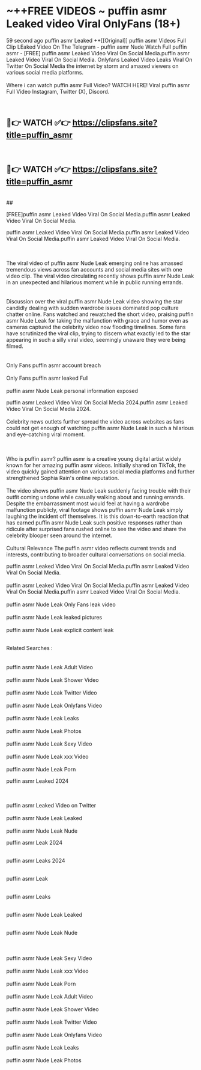 # ~++FREE VIDEOS ~ puffin asmr Leaked video Viral OnlyFans (18+)<br>


59 second ago puffin asmr Leaked ++[[Original]] puffin asmr Videos Full Clip LEaked Video On The Telegram  - puffin asmr Nude  Watch Full puffin asmr - [FREE] puffin asmr Leaked Video Viral On Social Media.puffin asmr Leaked Video Viral On Social Media.   Onlyfans Leaked Video Leaks Viral On Twitter On Social Media the internet by storm and amazed viewers on various social media platforms. <br><br>
Where i can watch puffin asmr Full Video? WATCH HERE! Viral puffin asmr Full Video Instagram, Twitter (X), Discord. <br>


 <br>

##  🔴👉 WATCH ✅👉  <a href="https://clipsfans.site?title=puffin_asmr&ref=git">https://clipsfans.site?title=puffin_asmr</a> <br>
  <br>

##  🔴👉 WATCH ✅👉  <a href="https://clipsfans.site?title=puffin_asmr&ref=git">https://clipsfans.site?title=puffin_asmr</a> <br>
  <br>
  ##



[FREE]puffin asmr Leaked Video Viral On Social Media.puffin asmr Leaked Video Viral On Social Media. <br>

puffin asmr Leaked Video Viral On Social Media.puffin asmr Leaked Video Viral On Social Media.puffin asmr Leaked Video Viral On Social Media. <br>


  <br>

  <br>
The viral video of puffin asmr Nude Leak emerging online has amassed tremendous views across fan accounts and social media sites with one video clip. The viral video circulating recently shows puffin asmr Nude Leak in an unexpected and hilarious moment while in public running errands.<br>
<br>


<br>
Discussion over the viral puffin asmr Nude Leak video showing the star candidly dealing with sudden wardrobe issues dominated pop culture chatter online. Fans watched and rewatched the short video, praising puffin asmr Nude Leak for taking the malfunction with grace and humor even as cameras captured the celebrity video now flooding timelines. Some fans have scrutinized the viral clip, trying to discern what exactly led to the star appearing in such a silly viral video, seemingly unaware they were being filmed.<br>
<br>
<br> 
Only Fans puffin asmr account breach<br>
<br>
Only Fans puffin asmr leaked Full <br>
<br>
puffin asmr Nude Leak personal information exposed<br>

puffin asmr Leaked Video Viral On Social Media 2024.puffin asmr Leaked Video Viral On Social Media 2024. <br>
<br>
Celebrity news outlets further spread the video across websites as fans could not get enough of watching puffin asmr Nude Leak in such a hilarious and eye-catching viral moment.<br>
<br>

<br>
Who is puffin asmr? puffin asmr is a creative young digital artist widely known for her amazing puffin asmr videos. Initially shared on TikTok, the video quickly gained attention on various social media platforms and further strengthened Sophia Rain's online reputation.<br>
<br>
The video shows puffin asmr Nude Leak suddenly facing trouble with their outfit coming undone while casually walking about and running errands. Despite the embarrassment most would feel at having a wardrobe malfunction publicly, viral footage shows puffin asmr Nude Leak simply laughing the incident off themselves. It is this down-to-earth reaction that has earned puffin asmr Nude Leak such positive responses rather than ridicule after surprised fans rushed online to see the video and share the celebrity blooper seen around the internet.<br>
<br>
Cultural Relevance The puffin asmr video reflects current trends and interests, contributing to broader cultural conversations on social media.<br>

puffin asmr Leaked Video Viral On Social Media.puffin asmr Leaked Video Viral On Social Media.<br>
<br>
puffin asmr Leaked Video Viral On Social Media.puffin asmr Leaked Video Viral On Social Media.puffin asmr Leaked Video Viral On Social Media.<br>
<br>
puffin asmr Nude Leak Only Fans leak video<br>
<br>
puffin asmr Nude Leak leaked pictures<br>
<br>
puffin asmr Nude Leak explicit content leak<br>


<br>
Related Searches :<br>
<br>

<br>
puffin asmr Nude Leak Adult Video<br>
<br>
puffin asmr Nude Leak Shower Video<br>
<br>
puffin asmr Nude Leak Twitter Video<br>
<br>
puffin asmr Nude Leak Onlyfans Video<br>
<br>
puffin asmr Nude Leak Leaks<br>
<br>
puffin asmr Nude Leak Photos<br>

<br>
puffin asmr Nude Leak Sexy Video<br>
<br>
puffin asmr Nude Leak xxx Video<br>
<br>
puffin asmr Nude Leak Porn<br>

puffin asmr  Leaked 2024 <br> <br>
<br>

puffin asmr Leaked Video on Twitter <br>
<br>
puffin asmr Nude Leak Leaked<br>
<br>
puffin asmr Nude Leak Nude<br>


puffin asmr  Leak 2024 <br> <br>



puffin asmr  Leaks 2024 <br> <br>



 
puffin asmr  Leak<br> <br>



puffin asmr  Leaks<br> <br>


puffin asmr Nude Leak Leaked<br> <br>

puffin asmr Nude Leak Nude<br> <br>
<br> <br>
puffin asmr Nude Leak Sexy Video
<br> <br>
puffin asmr Nude Leak xxx Video
<br> <br>
puffin asmr Nude Leak Porn
<br> <br>
puffin asmr Nude Leak Adult Video
<br> <br>
puffin asmr Nude Leak Shower Video
<br> <br>
puffin asmr Nude Leak Twitter Video
<br> <br>
puffin asmr Nude Leak Onlyfans Video
<br> <br>
puffin asmr Nude Leak Leaks
<br> <br>
puffin asmr Nude Leak Photos






</p>




 



</p>










